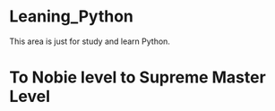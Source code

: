 # Leaning_Python
This area is just for study and learn Python.

# To Nobie level to Supreme Master Level
